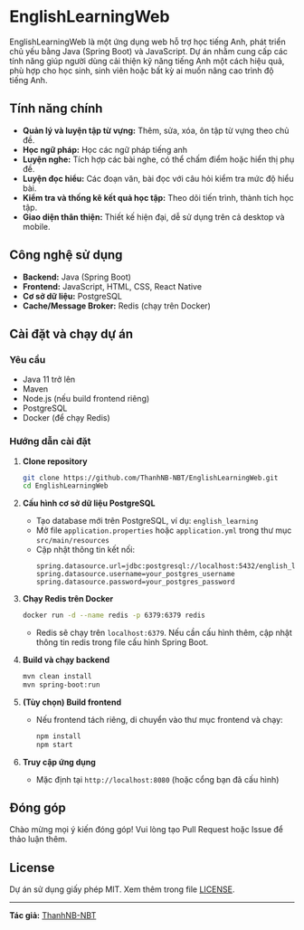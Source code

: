 # EnglishLearningWeb

EnglishLearningWeb là một ứng dụng web hỗ trợ học tiếng Anh, phát triển chủ yếu bằng Java (Spring Boot) và JavaScript. Dự án nhằm cung cấp các tính năng giúp người dùng cải thiện kỹ năng tiếng Anh một cách hiệu quả, phù hợp cho học sinh, sinh viên hoặc bất kỳ ai muốn nâng cao trình độ tiếng Anh.

## Tính năng chính

- **Quản lý và luyện tập từ vựng:** Thêm, sửa, xóa, ôn tập từ vựng theo chủ đề.
- **Học ngữ pháp:** Học các ngữ pháp tiếng anh
- **Luyện nghe:** Tích hợp các bài nghe, có thể chấm điểm hoặc hiển thị phụ đề.
- **Luyện đọc hiểu:** Các đoạn văn, bài đọc với câu hỏi kiểm tra mức độ hiểu bài.
- **Kiểm tra và thống kê kết quả học tập:** Theo dõi tiến trình, thành tích học tập.
- **Giao diện thân thiện:** Thiết kế hiện đại, dễ sử dụng trên cả desktop và mobile.

## Công nghệ sử dụng

- **Backend:** Java (Spring Boot)
- **Frontend:** JavaScript, HTML, CSS, React Native
- **Cơ sở dữ liệu:** PostgreSQL
- **Cache/Message Broker:** Redis (chạy trên Docker)

## Cài đặt và chạy dự án

### Yêu cầu

- Java 11 trở lên
- Maven
- Node.js (nếu build frontend riêng)
- PostgreSQL
- Docker (để chạy Redis)

### Hướng dẫn cài đặt

1. **Clone repository**
   ```bash
   git clone https://github.com/ThanhNB-NBT/EnglishLearningWeb.git
   cd EnglishLearningWeb
   ```

2. **Cấu hình cơ sở dữ liệu PostgreSQL**
   - Tạo database mới trên PostgreSQL, ví dụ: `english_learning`
   - Mở file `application.properties` hoặc `application.yml` trong thư mục `src/main/resources`
   - Cập nhật thông tin kết nối:
     ```
     spring.datasource.url=jdbc:postgresql://localhost:5432/english_learning
     spring.datasource.username=your_postgres_username
     spring.datasource.password=your_postgres_password
     ```

3. **Chạy Redis trên Docker**
   ```bash
   docker run -d --name redis -p 6379:6379 redis
   ```
   - Redis sẽ chạy trên `localhost:6379`. Nếu cần cấu hình thêm, cập nhật thông tin redis trong file cấu hình Spring Boot.

4. **Build và chạy backend**
   ```bash
   mvn clean install
   mvn spring-boot:run
   ```

5. **(Tùy chọn) Build frontend**
   - Nếu frontend tách riêng, di chuyển vào thư mục frontend và chạy:
     ```bash
     npm install
     npm start
     ```

6. **Truy cập ứng dụng**
   - Mặc định tại `http://localhost:8080` (hoặc cổng bạn đã cấu hình)

## Đóng góp

Chào mừng mọi ý kiến đóng góp! Vui lòng tạo Pull Request hoặc Issue để thảo luận thêm.

## License

Dự án sử dụng giấy phép MIT. Xem thêm trong file [LICENSE](LICENSE).

---

**Tác giả:** [ThanhNB-NBT](https://github.com/ThanhNB-NBT)
